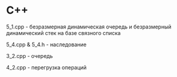 # C++
5_1.cpp - безразмерная динамическая очередь и безразмерный динамический стек на базе связного списка

5_4.cpp & 5_4.h - наследование

3_2.cpp - очередь

4_2.cpp - перегрузка операций
